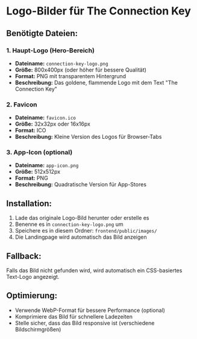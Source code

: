# Logo-Bilder für The Connection Key

## Benötigte Dateien:

### 1. Haupt-Logo (Hero-Bereich)
- **Dateiname:** `connection-key-logo.png`
- **Größe:** 800x400px (oder höher für bessere Qualität)
- **Format:** PNG mit transparentem Hintergrund
- **Beschreibung:** Das goldene, flammende Logo mit dem Text "The Connection Key"

### 2. Favicon
- **Dateiname:** `favicon.ico`
- **Größe:** 32x32px oder 16x16px
- **Format:** ICO
- **Beschreibung:** Kleine Version des Logos für Browser-Tabs

### 3. App-Icon (optional)
- **Dateiname:** `app-icon.png`
- **Größe:** 512x512px
- **Format:** PNG
- **Beschreibung:** Quadratische Version für App-Stores

## Installation:

1. Lade das originale Logo-Bild herunter oder erstelle es
2. Benenne es in `connection-key-logo.png` um
3. Speichere es in diesem Ordner: `frontend/public/images/`
4. Die Landingpage wird automatisch das Bild anzeigen

## Fallback:

Falls das Bild nicht gefunden wird, wird automatisch ein CSS-basiertes Text-Logo angezeigt.

## Optimierung:

- Verwende WebP-Format für bessere Performance (optional)
- Komprimiere das Bild für schnellere Ladezeiten
- Stelle sicher, dass das Bild responsive ist (verschiedene Bildschirmgrößen)

